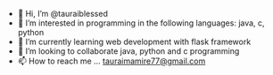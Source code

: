 - 👋 Hi, I’m @tauraiblessed
- 👀 I’m interested in programming in the following languages: java, c, python
- 🌱 I’m currently learning web development with flask framework
- 💞️ I’m looking to collaborate java, python and c programming
- 📫 How to reach me ... tauraimamire77@gmail.com

<!---
tauraiblessed/tauraiblessed is a ✨ special ✨ repository because its `README.md` (this file) appears on your GitHub profile.
You can click the Preview link to take a look at your changes.
--->
